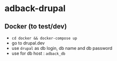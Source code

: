 # adback-drupal
## Docker (to test/dev)
- `cd docker && docker-compose up`
- go to drupal.dev
- use `drupal` as db login, db name and db password
- use for db host : `adback_db`